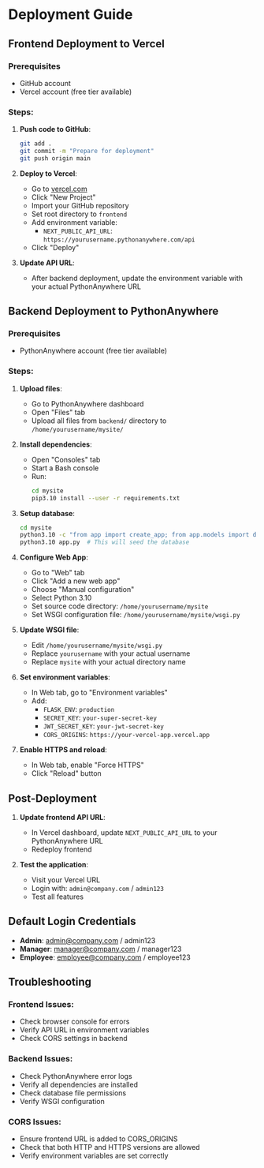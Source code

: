 # Deployment Guide

## Frontend Deployment to Vercel

### Prerequisites
- GitHub account
- Vercel account (free tier available)

### Steps:

1. **Push code to GitHub**:
   ```bash
   git add .
   git commit -m "Prepare for deployment"
   git push origin main
   ```

2. **Deploy to Vercel**:
   - Go to [vercel.com](https://vercel.com)
   - Click "New Project"
   - Import your GitHub repository
   - Set root directory to `frontend`
   - Add environment variable:
     - `NEXT_PUBLIC_API_URL`: `https://yourusername.pythonanywhere.com/api`
   - Click "Deploy"

3. **Update API URL**:
   - After backend deployment, update the environment variable with your actual PythonAnywhere URL

## Backend Deployment to PythonAnywhere

### Prerequisites
- PythonAnywhere account (free tier available)

### Steps:

1. **Upload files**:
   - Go to PythonAnywhere dashboard
   - Open "Files" tab
   - Upload all files from `backend/` directory to `/home/yourusername/mysite/`

2. **Install dependencies**:
   - Open "Consoles" tab
   - Start a Bash console
   - Run:
     ```bash
     cd mysite
     pip3.10 install --user -r requirements.txt
     ```

3. **Setup database**:
   ```bash
   cd mysite
   python3.10 -c "from app import create_app; from app.models import db; app = create_app(); app.app_context().push(); db.create_all()"
   python3.10 app.py  # This will seed the database
   ```

4. **Configure Web App**:
   - Go to "Web" tab
   - Click "Add a new web app"
   - Choose "Manual configuration"
   - Select Python 3.10
   - Set source code directory: `/home/yourusername/mysite`
   - Set WSGI configuration file: `/home/yourusername/mysite/wsgi.py`

5. **Update WSGI file**:
   - Edit `/home/yourusername/mysite/wsgi.py`
   - Replace `yourusername` with your actual username
   - Replace `mysite` with your actual directory name

6. **Set environment variables**:
   - In Web tab, go to "Environment variables"
   - Add:
     - `FLASK_ENV`: `production`
     - `SECRET_KEY`: `your-super-secret-key`
     - `JWT_SECRET_KEY`: `your-jwt-secret-key`
     - `CORS_ORIGINS`: `https://your-vercel-app.vercel.app`

7. **Enable HTTPS and reload**:
   - In Web tab, enable "Force HTTPS"
   - Click "Reload" button

## Post-Deployment

1. **Update frontend API URL**:
   - In Vercel dashboard, update `NEXT_PUBLIC_API_URL` to your PythonAnywhere URL
   - Redeploy frontend

2. **Test the application**:
   - Visit your Vercel URL
   - Login with: `admin@company.com` / `admin123`
   - Test all features

## Default Login Credentials

- **Admin**: admin@company.com / admin123
- **Manager**: manager@company.com / manager123  
- **Employee**: employee@company.com / employee123

## Troubleshooting

### Frontend Issues:
- Check browser console for errors
- Verify API URL in environment variables
- Check CORS settings in backend

### Backend Issues:
- Check PythonAnywhere error logs
- Verify all dependencies are installed
- Check database file permissions
- Verify WSGI configuration

### CORS Issues:
- Ensure frontend URL is added to CORS_ORIGINS
- Check that both HTTP and HTTPS versions are allowed
- Verify environment variables are set correctly